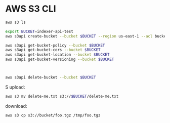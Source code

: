 # AWS S3 CLI

```sh
aws s3 ls
```

```sh
export BUCKET=indexer-api-test
aws s3api create-bucket --bucket $BUCKET --region us-east-1 --acl bucket-owner-full-control
```

```sh
aws s3api get-bucket-policy --bucket $BUCKET
aws s3api get-bucket-cors --bucket $BUCKET
aws s3api get-bucket-location --bucket $BUCKET
aws s3api get-bucket-versioning --bucket $BUCKET



aws s3api delete-bucket --bucket $BUCKET
```
S
upload:
```sh
aws s3 mv delete-me.txt s3://$BUCKET/delete-me.txt
```

download:
```sh
aws s3 cp s3://bucket/foo.tgz /tmp/foo.tgz
```
